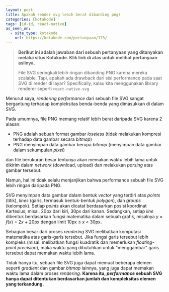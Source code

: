 ```yaml
---
layout: post
title: Apakah render svg lebih berat dibanding png?
categories: [kotakode]
tags: [id-id, react-native]
as_seen_on:
  - site_type: kotakode
    url: https://kotakode.com/pertanyaan/173/
---
```

> **Berikut ini adalah jawaban dari sebuah pertanyaan yang ditanyakan melalui situs Kotakode. Klik link di atas untuk melihat pertanyaan aslinya.**
> 
> File SVG seringkali lebih ringan dibanding PNG karena mereka scalable.
> Tapi, apakah ada drawback dari sisi performance pada saat SVG di render di layar? Specifically, kalau kita menggunakan library renderer seperti `react-native-svg`

Menurut saya, *rendering performance* dari sebuah file SVG sangat bergantung terhadap kompleksitas benda-benda yang dimasukkan di dalam SVG.

Pada umumnya, file PNG memang relatif lebih berat daripada SVG karena 2 alasan:

- PNG adalah sebuah format gambar *loseless* (tidak melakukan kompresi terhadap data gambar secara *bitmap*)
- PNG menyimpan data gambar berupa *bitmap* (menyimpan data gambar dalam sekumpulan *pixel*)

dan file berukuran besar tentunya akan memakan waktu lebih lama untuk dikirim dalam *network* (download, upload) dan melakukan *parsing* atas gambar tersebut.

Namun, hal ini tidak selalu menjanjikan bahwa performance sebuah file SVG lebih ringan daripada PNG.

SVG menyimpan data gambar dalam bentuk *vector* yang terdiri atas *points* (titik), *lines* (garis, termasuk bentuk-bentuk *polygon*), dan *groups* (kelompok). Setiap *points* akan dicatat berdasarkan posisi koordinat Kartesius, misal. 20px dari kiri, 30px dari kanan. Sedangkan, setiap *line* dibentuk berdasarkan fungsi matematika dalam sebuah grafik, misalnya *y* = *f*(*x*) = 2*x* + 20px dengan limit 10px ≤ *x* < 30px.

Sebagian besar dari proses *rendering* SVG melibatkan komputasi matematika atas garis-garis tersebut. Jika fungsi garis tersebut lebih kompleks (misal. melibatkan fungsi kuadratik dan memerlukan *floating-point precision*), maka waktu yang dibutuhkan untuk "menggambar" garis tersebut dapat memakan waktu lebih lama.

Tidak hanya itu, sebuah file SVG juga dapat memuat beberapa elemen seperti *gradient* dan gambar *bitmap* lainnya, yang juga dapat memakan waktu lama dalam proses *rendering*. **Karena itu, *performance* sebuah SVG hanya dapat ditentukan berdasarkan jumlah dan kompleksitas elemen yang terkandung.**